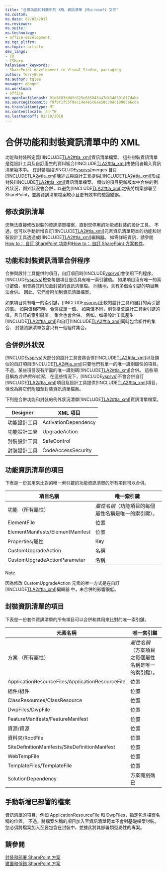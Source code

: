 ```yaml
---
title: "合併功能和封裝中的 XML 資訊清單 |Microsoft 文件"
ms.custom: 
ms.date: 02/02/2017
ms.reviewer: 
ms.suite: 
ms.technology:
- office-development
ms.tgt_pltfrm: 
ms.topic: article
dev_langs:
- VB
- CSharp
helpviewer_keywords:
- SharePoint development in Visual Studio, packaging
author: TerryGLee
ms.author: tglee
manager: ghogen
ms.workload:
- office
ms.openlocfilehash: 81e6f83dd4fc825e885843a47d45485918f7dabe
ms.sourcegitcommit: f9fbf1f55f9ac14e4e5c6ae58c30dc1800ca6cda
ms.translationtype: MT
ms.contentlocale: zh-TW
ms.lasthandoff: 01/10/2018
---
```

# <a name="merging-xml-in-feature-and-package-manifests"></a>合併功能和封裝資訊清單中的 XML
  功能和封裝所定義[!INCLUDE[TLA2#tla_xml](../sharepoint/includes/tla2sharptla-xml-md.md)]資訊清單檔案。 這些封裝資訊清單是從設計工具及自訂產生的資料組合[!INCLUDE[TLA2#tla_xml](../sharepoint/includes/tla2sharptla-xml-md.md)]由使用者輸入資訊清單範本中。 在封裝階段[!INCLUDE[vsprvs](../sharepoint/includes/vsprvs-md.md)]merges 自訂[!INCLUDE[TLA2#tla_xml](../sharepoint/includes/tla2sharptla-xml-md.md)]陳述式與設計工具提供[!INCLUDE[TLA2#tla_xml](../sharepoint/includes/tla2sharptla-xml-md.md)]形成封裝[!INCLUDE[TLA2#tla_xml](../sharepoint/includes/tla2sharptla-xml-md.md)]資訊清單檔案。 類似的項目更新版本中合併的例外狀況，例外狀況會合併，以避免[!INCLUDE[TLA2#tla_xml](../sharepoint/includes/tla2sharptla-xml-md.md)]之後將檔案部署至 SharePoint，並將資訊清單檔案較小且更有效率的驗證錯誤。  
  
## <a name="modifying-the-manifests"></a>修改資訊清單  
 您無法直接修改封裝的資訊清單檔案，直到您停用的功能或封裝的設計工具。 不過，您可以手動新增自訂[!INCLUDE[TLA2#tla_xml](../sharepoint/includes/tla2sharptla-xml-md.md)]元素資訊清單範本的功能和封裝設計工具透過或[!INCLUDE[TLA2#tla_xml](../sharepoint/includes/tla2sharptla-xml-md.md)]編輯器。 如需詳細資訊，請參閱[How to： 自訂 SharePoint 功能](../sharepoint/how-to-customize-a-sharepoint-feature.md)和[How to： 自訂 SharePoint 方案套件](../sharepoint/how-to-customize-a-sharepoint-solution-package.md)。  
  
## <a name="feature-and-package-manifest-merge-process"></a>功能和封裝資訊清單合併程序  
 合併與設計工具提供的項目，自訂項目時[!INCLUDE[vsprvs](../sharepoint/includes/vsprvs-md.md)]會使用下列程序。 [!INCLUDE[vsprvs](../sharepoint/includes/vsprvs-md.md)]檢查每個項目是否具有唯一索引鍵值。 如果項目沒有唯一的索引鍵值，則會將其附加至封裝的資訊清單檔。 同樣地，具有多個索引鍵的項目無法合併。 因此，它們會附加到資訊清單檔案。  
  
 如果項目具有唯一的索引鍵，[!INCLUDE[vsprvs](../sharepoint/includes/vsprvs-md.md)]比較的設計工具和自訂的索引鍵的值。 如果值相符時，合併成單一值。 如果值不同，則會捨棄設計工具索引鍵的值，且自訂的索引鍵值。 集合也會合併。 例如，如果設計工具產生[!INCLUDE[TLA2#tla_xml](../sharepoint/includes/tla2sharptla-xml-md.md)]和自訂[!INCLUDE[TLA2#tla_xml](../sharepoint/includes/tla2sharptla-xml-md.md)]同時包含組件的集合、 封裝資訊清單包含只有一個組件集合。  
  
## <a name="merge-exceptions"></a>合併例外狀況  
 [!INCLUDE[vsprvs](../sharepoint/includes/vsprvs-md.md)]大部分的設計工具會將合併[!INCLUDE[TLA2#tla_xml](../sharepoint/includes/tla2sharptla-xml-md.md)]以及類似的自訂項目[!INCLUDE[TLA2#tla_xml](../sharepoint/includes/tla2sharptla-xml-md.md)]只要他們有單一的唯一識別屬性的項目。 不過，某些項目沒有所需的唯一識別碼[!INCLUDE[TLA2#tla_xml](../sharepoint/includes/tla2sharptla-xml-md.md)]合併。 這些項目稱為*合併例外狀況*。 在這些情況下，[!INCLUDE[vsprvs](../sharepoint/includes/vsprvs-md.md)]不會合併自訂[!INCLUDE[TLA2#tla_xml](../sharepoint/includes/tla2sharptla-xml-md.md)]項目及設計工具提供[!INCLUDE[TLA2#tla_xml](../sharepoint/includes/tla2sharptla-xml-md.md)]項目，但改為將它們附加至封裝資訊清單檔案。  
  
 下列是合併功能和封裝的例外狀況清單[!INCLUDE[TLA2#tla_xml](../sharepoint/includes/tla2sharptla-xml-md.md)]資訊清單檔案。  
  
|Designer|XML 項目|  
|--------------|-----------------|  
|功能設計工具|ActivationDependency|  
|功能設計工具|UpgradeAction|  
|封裝設計工具|SafeControl|  
|封裝設計工具|CodeAccessSecurity|  
  
## <a name="feature-manifest-elements"></a>功能資訊清單的項目  
 下表是一份其用來比對的唯一索引鍵的功能資訊清單的所有項目可以合併。  
  
|項目名稱|唯一索引鍵|  
|------------------|----------------|  
|功能 （所有屬性）|*屬性名稱*（功能項目的每個屬性名稱是唯一的索引鍵）。|  
|ElementFile|位置|  
|ElementManifests/ElementManifest|位置|  
|Properties/屬性|Key|  
|CustomUpgradeAction|名稱|  
|CustomUpgradeActionParameter|名稱|  
  
> [!NOTE]  
>  因為修改 CustomUpgradeAction 元素的唯一方式是在自訂[!INCLUDE[TLA2#tla_xml](../sharepoint/includes/tla2sharptla-xml-md.md)]編輯器 中，未合併的影響很低。  
  
## <a name="package-manifest-elements"></a>封裝資訊清單的項目  
 下表是一份套件資訊清單的所有項目可以合併和其用來比對的唯一索引鍵。  
  
|元素名稱|唯一索引鍵|  
|------------------|----------------|  
|方案 （所有屬性）|*屬性名稱*（方案項目之每個屬性名稱是唯一的索引鍵）。|  
|ApplicationResourceFiles/ApplicationResourceFile|位置|  
|組件/組件|位置|  
|ClassResources/ClassResource|位置|  
|DwpFiles/DwpFile|位置|  
|FeatureManifests/FeatureManifest|位置|  
|資源/資源|位置|  
|資料夾/RootFile|位置|  
|SiteDefinitionManifests/SiteDefinitionManifest|位置|  
|WebTempFile|位置|  
|TemplateFiles/TemplateFile|位置|  
|SolutionDependency|方案識別碼已|  
  
## <a name="manually-add-deployed-files"></a>手動新增已部署的檔案  
 資訊清單的項目，例如 ApplicationResourceFile 和 DwpFiles，指定包含檔案名稱的位置。 不過，將檔案名稱的項目加入至資訊清單範本不會對基礎檔案封裝。 您必須將檔案加入至要包含在封裝中，並據此將其部署類型屬性的專案。  
  
## <a name="see-also"></a>請參閱  
 [封裝和部署 SharePoint 方案](../sharepoint/packaging-and-deploying-sharepoint-solutions.md)   
 [建置和偵錯 SharePoint 方案](../sharepoint/building-and-debugging-sharepoint-solutions.md)  
  
  